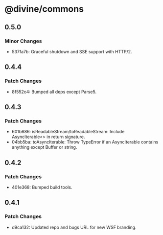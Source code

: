 # @divine/commons

## 0.5.0

### Minor Changes

- 537fa7b: Graceful shutdown and SSE support with HTTP/2.

## 0.4.4

### Patch Changes

- 8f552c4: Bumped all deps except Parse5.

## 0.4.3

### Patch Changes

- 601b686: isReadableStream/toReadableStream: Include AsyncIterable<> in return signature.
- 04bb5ba: toAsyncIterable: Throw TypeError if an AsyncIterable contains anything except Buffer or string.

## 0.4.2

### Patch Changes

- 401e368: Bumped build tools.

## 0.4.1

### Patch Changes

- d9ca132: Updated repo and bugs URL for new WSF branding.
